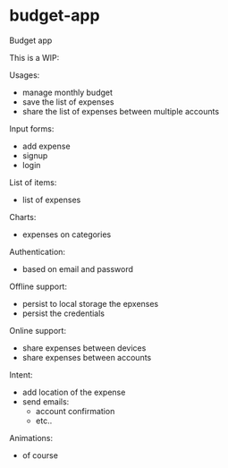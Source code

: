 # budget-app
Budget app 

This is a WIP:

Usages: 
 - manage monthly budget
 - save the list of expenses 
 - share the list of expenses between multiple accounts


Input forms:
 - add expense
 - signup
 - login

List of items:
 - list of expenses

Charts:
 - expenses on categories

Authentication:
 - based on email and password

Offline support:
 - persist to local storage the epxenses
 - persist the credentials 

Online support:
 - share expenses between devices
 - share expenses between accounts

Intent:
 - add location of the expense
 - send emails:
   * account confirmation
   * etc..

Animations: 
 - of course 

